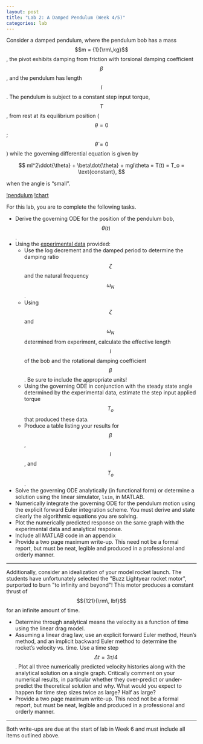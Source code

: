 ```yaml
---
layout: post
title: "Lab 2: A Damped Pendulum (Week 4/5)"
categories: lab
---
```


Consider a damped pendulum, where the pendulum bob has a mass
$$m = {1}{\rm\,kg}$$, the pivot exhibits damping from friction with torsional
damping coefficient $$\beta$$, and the pendulum has length $$l$$. The pendulum is
subject to a constant step input torque, $$T$$, from rest at its equilibrium position
($$\theta = 0$$; $$\dot{\theta}=0$$) while the governing differential equation is
given by

$$
  ml^2\ddot{\theta} + \beta\dot{\theta} + mgl\theta = T(t) = T_o = \text{constant},
$$

when the angle is “small”.

[!pendulum](https://dl.dropboxusercontent.com/u/10724484/me300/pendulum.png)
[!chart](https://dl.dropboxusercontent.com/u/10724484/me300/chart.png)

For this lab, you are to complete the following tasks.

- Derive the governing ODE for the position of the pendulum bob, $$\theta(t)$$.
- Using the [experimental data](https://dl.dropboxusercontent.com/u/10724484/me300/Pendulum_Data.xlsx) provided:
    - Use the log decrement and the damped period to determine the damping ratio $$\zeta$$
        and the natural frequency $$\omega_N$$.
    - Using $$\zeta$$ and $$\omega_N$$ determined from experiment, calculate
        the effective length $$l$$ of the bob and the rotational damping coefficient $$\beta$$.
        Be sure to include the appropriate units!
    - Using the governing ODE in conjunction with the steady state angle
        determined by the experimental data, estimate the step input applied torque
        $$T_o$$ that produced these data.
    - Produce a table listing your results for $$\beta$$, $$l$$, and $$T_o$$.
- Solve the governing ODE analytically (in functional form) or determine a
      solution using the linear simulator, `lsim`, in MATLAB.
- Numerically integrate the governing ODE for the pendulum motion using
      the explicit forward Euler integration scheme. You must derive and state
      clearly the algorithmic equations you are solving.
- Plot the numerically predicted response on the same graph with the
      experimental data and analytical response.
- Include all MATLAB code in an appendix
- Provide a two page maximum write-up. This need not be a formal report,
      but must be neat, legible and produced in a professional and orderly
      manner.

-----

Additionally, consider an idealization of your model rocket launch. The students have unfortunately
selected the "Buzz Lightyear rocket motor", purported to burn "to infinity and beyond"!
This motor produces a constant thrust of $${121}{\rm\, lbf}$$ for an infinite amount of time.

- Determine through analytical means the velocity as a function of
    time using the linear drag model.
- Assuming a linear drag law, use an explicit forward Euler method,
    Heun’s method, and an implicit backward Euler method to
    determine the rocket’s velocity vs. time. Use a time step $$\Delta t = 3\tau/4$$.
    Plot all three numerically predicted velocity histories
    along with the analytical solution on a single graph. Critically
    comment on your numerical results, in particular whether they
    over-predict or under-predict the theoretical solution and why.
    What would you expect to happen for time step sizes twice as
    large? Half as large?
- Provide a two page maximum write-up. This need not be a formal
    report, but must be neat, legible and produced in a professional and
    orderly manner.

-----

Both write-ups are due at the start of lab in Week 6 and must include all items
outlined above.
